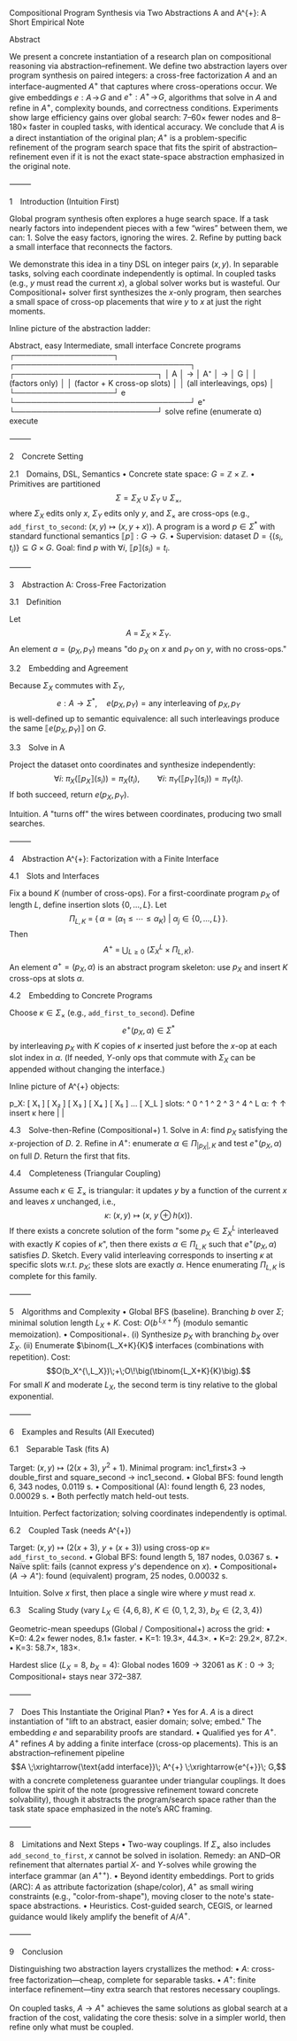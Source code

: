 Compositional Program Synthesis via Two Abstractions A and A^{+}: A Short Empirical Note

Abstract

We present a concrete instantiation of a research plan on compositional reasoning via abstraction–refinement. We define two abstraction layers over program synthesis on paired integers: a cross-free factorization $A$ and an interface-augmented $A^{+}$ that captures where cross-operations occur. We give embeddings $e:A\!\to\!G$ and $e^{+}:A^{+}\!\to\!G$, algorithms that solve in $A$ and refine in $A^{+}$, complexity bounds, and correctness conditions. Experiments show large efficiency gains over global search: $7$–$60\times$ fewer nodes and $8$–$180\times$ faster in coupled tasks, with identical accuracy. We conclude that $A$ is a direct instantiation of the original plan; $A^{+}$ is a problem-specific refinement of the program search space that fits the spirit of abstraction–refinement even if it is not the exact state-space abstraction emphasized in the original note.

⸻

1 Introduction (Intuition First)

Global program synthesis often explores a huge search space. If a task nearly factors into independent pieces with a few “wires” between them, we can:
	1.	Solve the easy factors, ignoring the wires.
	2.	Refine by putting back a small interface that reconnects the factors.

We demonstrate this idea in a tiny DSL on integer pairs $(x,y)$. In separable tasks, solving each coordinate independently is optimal. In coupled tasks (e.g., $y$ must read the current $x$), a global solver works but is wasteful. Our Compositional+ solver first synthesizes the $x$-only program, then searches a small space of cross-op placements that wire $y$ to $x$ at just the right moments.

Inline picture of the abstraction ladder:

   Abstract, easy         Intermediate, small interface              Concrete programs
┌──────────────────┐      ┌────────────────────────────────┐      ┌──────────────────────────┐
│        A         │  →   │              A⁺                │  →   │            G             │
│  (factors only)  │      │ (factor + K cross-op slots)    │      │ (all interleavings, ops) │
└──────────────────┘ e    └────────────────────────────────┘ e⁺   └──────────────────────────┘
         solve                         refine (enumerate α)                    execute


⸻

2 Concrete Setting

2.1 Domains, DSL, Semantics
	•	Concrete state space: $G=\mathbb{Z}\times \mathbb{Z}$.
	•	Primitives are partitioned
$$\Sigma = \Sigma_X \;\cup\; \Sigma_Y \;\cup\; \Sigma_{\times},$$
where $\Sigma_X$ edits only $x$, $\Sigma_Y$ edits only $y$, and $\Sigma_{\times}$ are cross-ops (e.g., `add_first_to_second`: $(x,y)\mapsto(x,\,y+x)$).
A program is a word $p\in\Sigma^{*}$ with standard functional semantics $⟦p⟧:G\rightarrow G$.
	•	Supervision: dataset $D=\{(s_i,t_i)\}\subseteq G\times G$. Goal: find $p$ with $\forall i,\ ⟦p⟧(s_i)=t_i$.

⸻

3 Abstraction A: Cross-Free Factorization

3.1 Definition

Let
$$A \;=\; \Sigma_X^{}\times \Sigma_Y^{}.$$
An element $a=(p_X,p_Y)$ means "do $p_X$ on $x$ and $p_Y$ on $y$, with no cross-ops."

3.2 Embedding and Agreement

Because $\Sigma_X$ commutes with $\Sigma_Y$,
$$e:A\to \Sigma^{*},\quad e(p_X,p_Y)=\text{any interleaving of }p_X,p_Y$$
is well-defined up to semantic equivalence: all such interleavings produce the same $⟦e(p_X,p_Y)⟧$ on $G$.

3.3 Solve in A

Project the dataset onto coordinates and synthesize independently:
$$\forall i:\ \pi_X(⟦p_X⟧(s_i))=\pi_X(t_i),\qquad
\forall i:\ \pi_Y(⟦p_Y⟧(s_i))=\pi_Y(t_i).$$
If both succeed, return $e(p_X,p_Y)$.

Intuition. $A$ "turns off" the wires between coordinates, producing two small searches.

⸻

4 Abstraction A^{+}: Factorization with a Finite Interface

4.1 Slots and Interfaces

Fix a bound $K$ (number of cross-ops). For a first-coordinate program $p_X$ of length $L$, define insertion slots $\{0,\dots,L\}$. Let
$$\Pi_{L,K} \;=\; \big\{\,\alpha=(\alpha_1\le\cdots\le\alpha_K)\ \big|\ \alpha_j\in\{0,\dots,L\}\,\big\}.$$
Then
$$A^{+} \;=\; \bigcup_{L\ge 0}\ \big(\Sigma_X^{L}\times \Pi_{L,K}\big).$$
An element $a^{+}=(p_X,\alpha)$ is an abstract program skeleton: use $p_X$ and insert $K$ cross-ops at slots $\alpha$.

4.2 Embedding to Concrete Programs

Choose $\kappa\in\Sigma_{\times}$ (e.g., `add_first_to_second`).
Define
$$e^{+}(p_X,\alpha)\in \Sigma^{*}$$
by interleaving $p_X$ with $K$ copies of $\kappa$ inserted just before the $x$-op at each slot index in $\alpha$. (If needed, $Y$-only ops that commute with $\Sigma_X$ can be appended without changing the interface.)

Inline picture of A^{+} objects:

p_X:     [ X₁ ] [ X₂ ] [ X₃ ] [ X₄ ] [ X₅ ]  …  [ X_L ]
slots:   ^ 0   ^ 1     ^ 2     ^ 3     ^ 4        ^ L
α:              ↑                 ↑
insert κ here   |                 |

4.3 Solve-then-Refine (Compositional+)
	1.	Solve in $A$: find $p_X$ satisfying the $x$-projection of $D$.
	2.	Refine in $A^{+}$: enumerate $\alpha\in \Pi_{|p_X|,K}$ and test $e^{+}(p_X,\alpha)$ on full $D$. Return the first that fits.

4.4 Completeness (Triangular Coupling)

Assume each $\kappa\in\Sigma_{\times}$ is triangular: it updates $y$ by a function of the current $x$ and leaves $x$ unchanged, i.e.,
$$\kappa:\ (x,y)\mapsto(x,\ y\oplus h(x)).$$
If there exists a concrete solution of the form "some $p_X\in\Sigma_X^{L}$ interleaved with exactly $K$ copies of $\kappa$", then there exists $\alpha^{}\in\Pi_{L,K}$ such that $e^{+}(p_X,\alpha^{})$ satisfies $D$.
Sketch. Every valid interleaving corresponds to inserting $\kappa$ at specific slots w.r.t. $p_X$; these slots are exactly $\alpha$. Hence enumerating $\Pi_{L,K}$ is complete for this family.

⸻

5 Algorithms and Complexity
	•	Global BFS (baseline). Branching $b$ over $\Sigma$; minimal solution length $L_X+K$.
Cost: $O(b^{\,L_X+K})$ (modulo semantic memoization).
	•	Compositional+.
(i) Synthesize $p_X$ with branching $b_X$ over $\Sigma_X$.
(ii) Enumerate $\binom{L_X+K}{K}$ interfaces (combinations with repetition).
Cost:
$$O(b_X^{\,L_X})\;+\;O\!\big(\tbinom{L_X+K}{K}\big).$$
For small $K$ and moderate $L_X$, the second term is tiny relative to the global exponential.

⸻

6 Examples and Results (All Executed)

6.1 Separable Task (fits A)

Target: $(x,y)\mapsto\big(2(x+3),\ y^{2}+1\big)$.
Minimal program: inc1_first×3 → double_first  and square_second → inc1_second.
	•	Global BFS: found length 6, 343 nodes, 0.0119 s.
	•	Compositional (A): found length 6, 23 nodes, 0.00029 s.
	•	Both perfectly match held-out tests.

Intuition. Perfect factorization; solving coordinates independently is optimal.

6.2 Coupled Task (needs A^{+})

Target: $(x,y)\mapsto\big(2(x+3),\ y+(x+3)\big)$ using cross-op $\kappa=$ `add_first_to_second`.
	•	Global BFS: found length 5, 187 nodes, 0.0367 s.
	•	Naïve split: fails (cannot express $y$'s dependence on $x$).
	•	Compositional+ ($A→A⁺$): found (equivalent) program, 25 nodes, 0.00032 s.

Intuition. Solve $x$ first, then place a single wire where $y$ must read $x$.

6.3 Scaling Study (vary $L_X\in\{4,6,8\}$, $K\in\{0,1,2,3\}$, $b_X\in\{2,3,4\}$)

Geometric-mean speedups (Global / Compositional+) across the grid:
	•	K=0: 4.2× fewer nodes, 8.1× faster.
	•	K=1: 19.3×, 44.3×.
	•	K=2: 29.2×, 87.2×.
	•	K=3: 58.7×, 183×.

Hardest slice ($L_X=8$, $b_X=4$):
Global nodes $1609 \to 32061$ as $K:0\to3$; Compositional+ stays near $372$–$387$.

⸻

7 Does This Instantiate the Original Plan?
	•	Yes for $A$. $A$ is a direct instantiation of "lift to an abstract, easier domain; solve; embed." The embedding $e$ and separability proofs are standard.
	•	Qualified yes for $A^{+}$. $A^{+}$ refines $A$ by adding a finite interface (cross-op placements). This is an abstraction–refinement pipeline
$$A \;\xrightarrow{\text{add interface}}\; A^{+} \;\xrightarrow{e^{+}}\; G,$$
with a concrete completeness guarantee under triangular couplings.
It does follow the spirit of the note (progressive refinement toward concrete solvability), though it abstracts the program/search space rather than the task state space emphasized in the note’s ARC framing.

⸻

8 Limitations and Next Steps
	•	Two-way couplings. If $\Sigma_{\times}$ also includes `add_second_to_first`, $x$ cannot be solved in isolation. Remedy: an AND–OR refinement that alternates partial $X$- and $Y$-solves while growing the interface grammar (an $A^{++}$).
	•	Beyond identity embeddings. Port to grids (ARC): $A$ as attribute factorization (shape/color), $A^{+}$ as small wiring constraints (e.g., "color-from-shape"), moving closer to the note's state-space abstractions.
	•	Heuristics. Cost-guided search, CEGIS, or learned guidance would likely amplify the benefit of $A$/$A^{+}$.

⸻

9 Conclusion

Distinguishing two abstraction layers crystallizes the method:
	•	$A$: cross-free factorization—cheap, complete for separable tasks.
	•	$A^{+}$: finite interface refinement—tiny extra search that restores necessary couplings.

On coupled tasks, $A\to A^{+}$ achieves the same solutions as global search at a fraction of the cost, validating the core thesis: solve in a simpler world, then refine only what must be coupled.